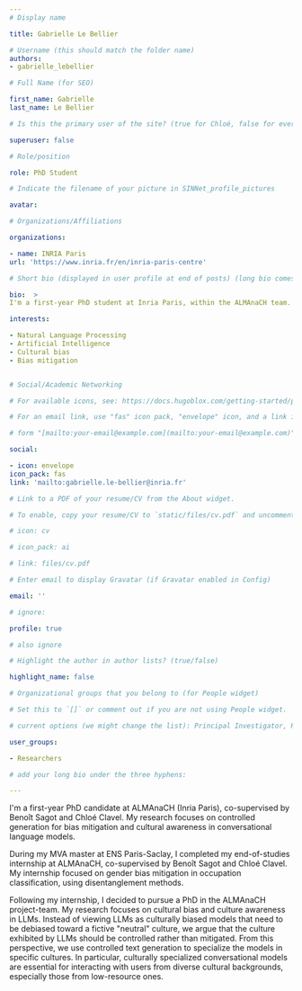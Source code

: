 ```yaml
---
# Display name

title: Gabrielle Le Bellier

# Username (this should match the folder name)
authors:
- gabrielle_lebellier

# Full Name (for SEO)

first_name: Gabrielle
last_name: Le Bellier

# Is this the primary user of the site? (true for Chloé, false for everyone else)

superuser: false

# Role/position

role: PhD Student

# Indicate the filename of your picture in SINNet_profile_pictures

avatar:

# Organizations/Affiliations

organizations:

- name: INRIA Paris
url: 'https://www.inria.fr/en/inria-paris-centre'

# Short bio (displayed in user profile at end of posts) (long bio comes later)

bio:  >
I'm a first-year PhD student at Inria Paris, within the ALMAnaCH team. My research focuses on cultural bias and culture awareness in LLMs. I explore how LLMs are biased towards some cultures, and I'm using methods of controlled text generation to produce culturally-oriented answers that are not stereotypical. 

interests:

- Natural Language Processing
- Artificial Intelligence
- Cultural bias
- Bias mitigation


# Social/Academic Networking

# For available icons, see: https://docs.hugoblox.com/getting-started/page-builder/#icons

# For an email link, use "fas" icon pack, "envelope" icon, and a link in the

# form "[mailto:your-email@example.com](mailto:your-email@example.com)" or "#contact" for contact widget.

social:

- icon: envelope
icon_pack: fas
link: 'mailto:gabrielle.le-bellier@inria.fr'

# Link to a PDF of your resume/CV from the About widget.

# To enable, copy your resume/CV to `static/files/cv.pdf` and uncomment the lines below.

# icon: cv

# icon_pack: ai

# link: files/cv.pdf

# Enter email to display Gravatar (if Gravatar enabled in Config)

email: ''

# ignore:

profile: true

# also ignore

# Highlight the author in author lists? (true/false)

highlight_name: false

# Organizational groups that you belong to (for People widget)

# Set this to `[]` or comment out if you are not using People widget.

# current options (we might change the list): Principal Investigator, Researchers, Grad Students, Administration, Visitors, Alumni.

user_groups:

- Researchers

# add your long bio under the three hyphens:

---
```


I'm a first-year PhD candidate at ALMAnaCH (Inria Paris), co-supervised by Benoît Sagot and Chloé Clavel. My research focuses on controlled generation for bias mitigation and cultural awareness in conversational language models. 

During my MVA master at ENS Paris-Saclay, I completed my end-of-studies internship at ALMAnaCH, co-supervised by Benoît Sagot and Chloé Clavel. My internship focused on gender bias mitigation in occupation classification, using disentanglement methods. 

Following my internship, I decided to pursue a PhD in the ALMAnaCH project-team. My research focuses on cultural bias and culture awareness in LLMs. Instead of viewing LLMs as culturally biased models that need to be debiased toward a fictive "neutral" culture, we argue that the culture exhibited by LLMs should be controlled rather than mitigated. From this perspective, we use controlled text generation to specialize the models in specific cultures. In particular, culturally specialized conversational models are essential for interacting with users from diverse cultural backgrounds, especially those from low-resource ones. 
